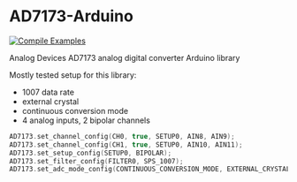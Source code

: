 # AD7173-Arduino
[![Compile Examples](https://github.com/brain-duino/AD7173-Arduino/workflows/Compile%20Examples/badge.svg)](https://github.com/brain-duino/AD7173-Arduino/actions?workflow=Compile+Examples)

Analog Devices AD7173 analog digital converter Arduino library

Mostly tested setup for this library:

* 1007 data rate
* external crystal
* continuous conversion mode
* 4 analog inputs, 2 bipolar channels

```c
AD7173.set_channel_config(CH0, true, SETUP0, AIN8, AIN9);
AD7173.set_channel_config(CH1, true, SETUP0, AIN10, AIN11);
AD7173.set_setup_config(SETUP0, BIPOLAR);
AD7173.set_filter_config(FILTER0, SPS_1007);
AD7173.set_adc_mode_config(CONTINUOUS_CONVERSION_MODE, EXTERNAL_CRYSTAL);
```
